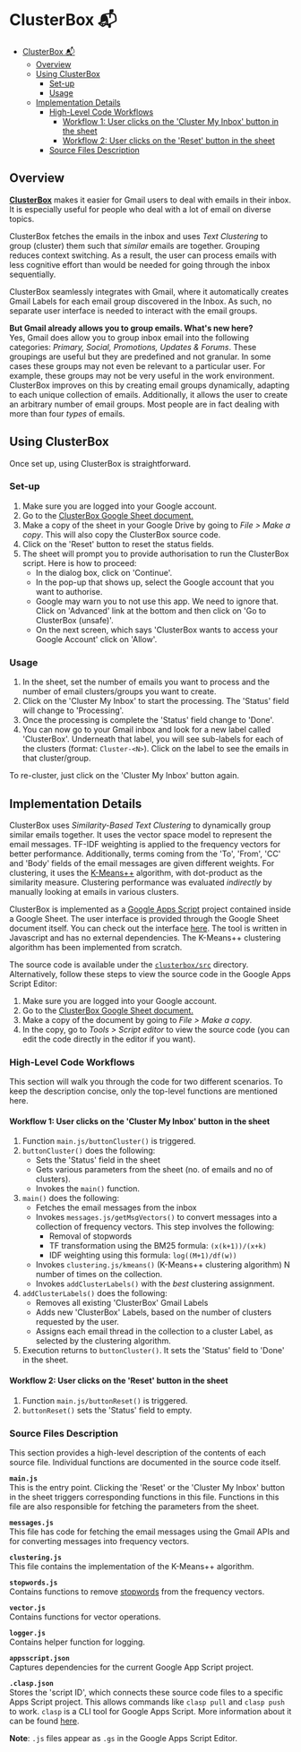 # ClusterBox 📬
- [ClusterBox 📬](#clusterbox-%f0%9f%93%ac)
  - [Overview](#overview)
  - [Using ClusterBox](#using-clusterbox)
     - [Set-up](#set-up)
     - [Usage](#usage)
  - [Implementation Details](#implementation-details)
     - [High-Level Code Workflows](#high-level-code-workflows)
         - [Workflow 1: User clicks on the 'Cluster My Inbox' button in the sheet](#workflow-1-user-clicks-on-the-cluster-my-inbox-button-in-the-sheet)
         - [Workflow 2: User clicks on the 'Reset' button in the sheet](#workflow-2-user-clicks-on-the-reset-button-in-the-sheet)
     - [Source Files Description](#source-files-description)

## Overview
**[ClusterBox](http://bit.ly/clusterbox)** makes it easier for Gmail users to deal with emails in their inbox. It is especially useful for people who deal with a lot of email on diverse topics.

ClusterBox fetches the emails in the inbox and uses _Text Clustering_ to group (cluster) them such that _similar_ emails are together. Grouping reduces context switching. As a result, the user can process emails with less cognitive effort than would be needed for going through the inbox sequentially.

ClusterBox seamlessly integrates with Gmail, where it automatically creates Gmail Labels for each email group discovered in the Inbox. As such, no separate user interface is needed to interact with the email groups.

**But Gmail already allows you to group emails. What's new here?**  
Yes, Gmail does allow you to group inbox email into the following categories: _Primary, Social, Promotions, Updates & Forums_. These groupings are useful but they are predefined and not granular. In some cases these groups may not even be relevant to a particular user. For example, these groups may not be very useful in the work environment. ClusterBox improves on this by creating email groups dynamically, adapting to each unique collection of emails. Additionally, it allows the user to create an arbitrary number of email groups. Most people are in fact dealing with more than four _types_ of emails.

## Using ClusterBox
Once set up, using ClusterBox is straightforward.

### Set-up
1. Make sure you are logged into your Google account.
2. Go to the [ClusterBox Google Sheet document.](http://bit.ly/clusterbox)
3. Make a copy of the sheet in your Google Drive by going to _File > Make a copy_. This will also copy the ClusterBox source code.
4. Click on the 'Reset' button to reset the status fields.
5. The sheet will prompt you to provide authorisation to run the ClusterBox script. Here is how to proceed:
   * In the dialog box, click on 'Continue'.
   * In the pop-up that shows up, select the Google account that you want to authorise.
   * Google may warn you to not use this app. We need to ignore that. Click on 'Advanced' link at the bottom and then click on 'Go to ClusterBox (unsafe)'.
   * On the next screen, which says 'ClusterBox wants to access your Google Account' click on 'Allow'.

### Usage
1. In the sheet, set the number of emails you want to process and the number of email clusters/groups you want to create.
2. Click on the 'Cluster My Inbox' to start the processing. The 'Status' field will change to 'Processing'.
3. Once the processing is complete the 'Status' field change to 'Done'.
4. You can now go to your Gmail inbox and look for a new label called 'ClusterBox'. Underneath that label, you will see sub-labels for each of the clusters (format: `Cluster-<N>`). Click on the label to see the emails in that cluster/group.

To re-cluster, just click on the 'Cluster My Inbox' button again.

## Implementation Details

ClusterBox uses _Similarity-Based Text Clustering_ to dynamically group similar emails together. It uses the vector space model to represent the email messages. TF-IDF weighting is applied to the frequency vectors for better performance. Additionally, terms coming from the 'To', 'From', 'CC' and 'Body' fields of the email messages are given different weights.
For clustering, it uses the [K-Means++](https://en.wikipedia.org/wiki/K-means%2B%2B) algorithm, with dot-product as the similarity measure. Clustering performance was evaluated _indirectly_ by manually looking at emails in various clusters.

ClusterBox is implemented as a [Google Apps Script](https://developers.google.com/apps-script) project contained inside a Google Sheet. The user interface is provided through the Google Sheet document itself. You can check out the interface [here](http://bit.ly/clusterbox). The tool is written in Javascript and has no external dependencies. The K-Means++ clustering algorithm has been implemented from scratch.

The source code is available under the [`clusterbox/src`](https://lab.textdata.org/karang3/Course_Project/tree/master/clusterbox/src) directory. Alternatively, follow these steps to view the source code in the Google Apps Script Editor:

1. Make sure you are logged into your Google account.
2. Go to the [ClusterBox Google Sheet document.](http://bit.ly/clusterbox)
3. Make a copy of the document by going to _File > Make a copy_.
4. In the copy, go to _Tools > Script editor_ to view the source code (you can edit the code directly in the editor if you want).

### High-Level Code Workflows
This section will walk you through the code for two different scenarios. To keep the description concise, only the top-level functions are mentioned here.

#### Workflow 1: User clicks on the 'Cluster My Inbox' button in the sheet
1. Function `main.js/buttonCluster()` is triggered.
2. `buttonCluster()` does the following:
   * Sets the 'Status' field in the sheet
   * Gets various parameters from the sheet (no. of emails and no of clusters).
   * Invokes the `main()` function.
3. `main()` does the following:
   * Fetches the email messages from the inbox
   * Invokes `messages.js/getMsgVectors()` to convert messages into a collection of frequency vectors. This step involves the following:
     * Removal of stopwords
     * TF transformation using the BM25 formula: `(x(k+1))/(x+k)`
     * IDF weighting using this formula: `log((M+1)/df(w))`
   * Invokes `clustering.js/kmeans()` (K-Means++ clustering algorithm) N number of times on the collection.
   * Invokes `addClusterLabels()` with the _best_ clustering assignment.
4. `addClusterLabels()` does the following:
   * Removes all existing 'ClusterBox' Gmail Labels
   * Adds new 'ClusterBox' Labels, based on the number of clusters requested by the user.
   * Assigns each email thread in the collection to a cluster Label, as selected by the clustering algorithm.
5. Execution returns to `buttonCluster()`. It sets the 'Status' field to 'Done' in the sheet.

#### Workflow 2: User clicks on the 'Reset' button in the sheet
1. Function `main.js/buttonReset()` is triggered.
2. `buttonReset()` sets the 'Status' field to empty.

### Source Files Description
This section provides a high-level description of the contents of each source file. Individual functions are documented in the source code itself.

**`main.js`**  
This is the entry point. Clicking the 'Reset' or the 'Cluster My Inbox' button in the sheet triggers corresponding functions in this file. Functions in this file are also responsible for fetching the parameters from the sheet.

**`messages.js`**  
This file has code for fetching the email messages using the Gmail APIs and for converting messages into frequency vectors.

**`clustering.js`**  
This file contains the implementation of the K-Means++ algorithm.

**`stopwords.js`**  
Contains functions to remove [stopwords](https://en.wikipedia.org/wiki/Stop_words) from the frequency vectors.

**`vector.js`**  
Contains functions for vector operations.

**`logger.js`**  
Contains helper function for logging.

**`appsscript.json`**  
Captures dependencies for the current Google App Script project.

**`.clasp.json`**  
Stores the 'script ID', which connects these source code files to a specific Apps Script project. This allows commands like `clasp pull` and `clasp push` to work. `clasp` is a CLI tool for Google Apps Script. More information about it can be found [here](https://developers.google.com/apps-script/guides/clasp).

**Note**: `.js` files appear as `.gs` in the Google Apps Script Editor.